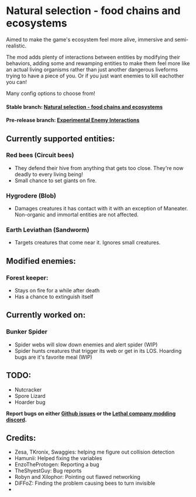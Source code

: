 # Natural selection - food chains and ecosystems

Aimed to make the game's ecosystem feel more alive, immersive and semi-realistic.

The mod adds plenty of interactions between entities by modifying their behaviors, adding some and rewamping entities to make them feel more like an actual living organisms rather than just another dangerous liveforms trying to have a piece of you. Or if you just want enemies to kill eachother you can!

Many config options to choose from!

####  **Stable branch: [Natural selection - food chains and ecosystems](https://thunderstore.io/c/lethal-company/p/Fandovec03/Natural_selection/)**
####  **Pre-release branch: [Experimental Enemy Interactions](https://thunderstore.io/c/lethal-company/p/Fandovec03/ExperimentalEnemyInteractions)**

## Currently supported entities:

### Red bees (Circuit bees)

- They defend their hive from anything that gets too close. They're now deadly to every living being!
- Small chance to set giants on fire.

### Hygrodere (Blob)

- Damages creatures it has contact with it with an exception of Maneater. Non-organic and immortal entities are not affected.

### Earth Leviathan (Sandworm)

- Targets creatures that come near it. Ignores small creatures.


## Modified enemies:
### Forest keeper:

- Stays on fire for a while after death
- Has a chance to extinguish itself


## Currently worked on:
### Bunker Spider
    
- Spider webs will slow down enemies and alert spider (WIP)
- Spider hunts creatures that trigger its web or get in its LOS. Hoarding bugs are it's favorite meal (WIP)


## TODO:
- Nutcracker
- Spore Lizard
- Hoarder bug

**Report bugs on either [Github issues](https://github.com/Fandovec03/LC-NaturalSelection) or the [Lethal company modding discord](https://discord.com/channels/1168655651455639582/1293353988913233991).**

## Credits:
- Zesa, TKronix, Swaggies: helping me figure out collision detection
- Hamunii: Helped fixing the variables
- EnzoTheProtogen: Reporting a bug
- TheShyestGuy: Bug reports
- Robyn and Xilophor: Pointing out flawed networking
- DiFFoZ: Finding the problem causing bees to turn invisible
- 